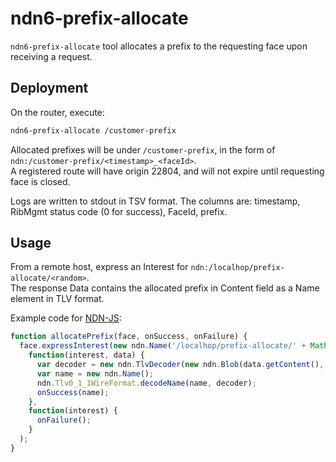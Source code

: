 # ndn6-prefix-allocate

`ndn6-prefix-allocate` tool allocates a prefix to the requesting face upon receiving a request.

## Deployment

On the router, execute:

```bash
ndn6-prefix-allocate /customer-prefix
```

Allocated prefixes will be under `/customer-prefix`, in the form of `ndn:/customer-prefix/<timestamp>_<faceId>`.  
A registered route will have origin 22804, and will not expire until requesting face is closed.

Logs are written to stdout in TSV format.
The columns are: timestamp, RibMgmt status code (0 for success), FaceId, prefix.

## Usage

From a remote host, express an Interest for `ndn:/localhop/prefix-allocate/<random>`.  
The response Data contains the allocated prefix in Content field as a Name element in TLV format.

Example code for [NDN-JS](https://github.com/named-data/ndn-js):

```js
function allocatePrefix(face, onSuccess, onFailure) {
  face.expressInterest(new ndn.Name('/localhop/prefix-allocate/' + Math.random()),
    function(interest, data) {
      var decoder = new ndn.TlvDecoder(new ndn.Blob(data.getContent(), true).buf());
      var name = new ndn.Name();
      ndn.Tlv0_1_1WireFormat.decodeName(name, decoder);
      onSuccess(name);
    },
    function(interest) {
      onFailure();
    }
  );
}
```
